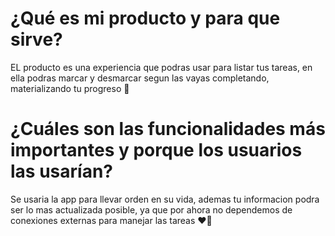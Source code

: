 
# ¿Qué es mi producto y para que sirve?

EL producto es una experiencia que podras usar para listar tus tareas, en ella podras marcar y desmarcar segun las vayas completando, materializando tu progreso 🏁

# ¿Cuáles son las funcionalidades más importantes y porque los usuarios las usarían?

Se usaria la app para llevar orden en su vida, ademas tu informacion podra ser lo mas actualizada posible, ya que por ahora no dependemos de conexiones externas para manejar las tareas ❤️‍🔥
